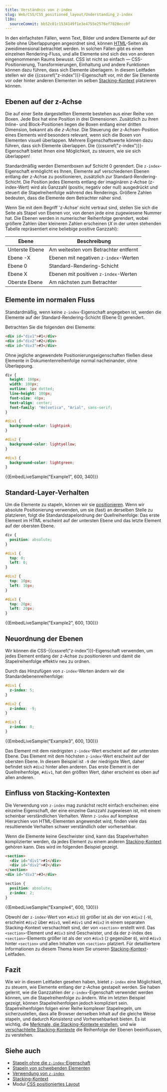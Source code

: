 ```yaml
---
title: Verständnis von z-index
slug: Web/CSS/CSS_positioned_layout/Understanding_z-index
l10n:
  sourceCommit: bb52c01c1534149f1e3e4755e2576ef7828ecc0f
---
```


In den einfachsten Fällen, wenn Text, Bilder und andere Elemente auf der Seite ohne Überlappungen angeordnet sind, können [HTML](/de/docs/Web/HTML)-Seiten als zweidimensional betrachtet werden. In solchen Fällen gibt es einen einzelnen Rendering-Fluss, und alle Elemente sind sich des von anderen eingenommenen Raums bewusst. CSS ist nicht so einfach — CSS-Positionierung, Transformierungen, Einhaltung und andere Funktionen können dazu führen, dass sich Elemente überlagern. In diesem Leitfaden stellen wir die {{cssxref("z-index")}}-Eigenschaft vor, mit der Sie Elemente vor oder hinter anderen Elementen im selben [Stacking-Kontext](/de/docs/Web/CSS/CSS_positioned_layout/Stacking_context) platzieren können.

## Ebenen auf der z-Achse

Die auf einer Seite dargestellten Elemente bestehen aus einer Reihe von Boxen. Jede Box hat eine Position in drei Dimensionen. Zusätzlich zu ihren Inline- und Block-Positionen liegen die Boxen entlang einer dritten Dimension, bekannt als die _z-Achse_. Die Steuerung der z-Achsen-Position eines Elements wird besonders relevant, wenn sich die Boxen von Elementen visuell überlappen. Mehrere Eigenschaftswerte können dazu führen, dass sich Elemente überlappen. Die {{cssxref("z-index")}}-Eigenschaft bietet Ihnen eine Möglichkeit, zu steuern, wie sie sich überlappen!

Standardmäßig werden Elementboxen auf Schicht 0 gerendert. Die `z-index`-Eigenschaft ermöglicht es Ihnen, Elemente auf verschiedenen Ebenen entlang der z-Achse zu positionieren, zusätzlich zur Standard-Rendering-Schicht. Die Position jedes Elements entlang der imaginären z-Achse (z-index-Wert) wird als Ganzzahl (positiv, negativ oder null) ausgedrückt und steuert die Stapelreihenfolge während des Renderings. Größere Zahlen bedeuten, dass die Elemente dem Betrachter näher sind.

Wenn Sie mit dem Begriff 'z-Achse' nicht vertraut sind, stellen Sie sich die Seite als Stapel von Ebenen vor, von denen jede eine zugewiesene Nummer hat. Die Ebenen werden in numerischer Reihenfolge gerendert, wobei größere Zahlen über kleineren Zahlen erscheinen (_X_ in der unten stehenden Tabelle repräsentiert eine beliebige positive Ganzzahl):

| Ebene          | Beschreibung                          |
| -------------- | ------------------------------------- |
| Unterste Ebene | Am weitesten vom Betrachter entfernt  |
| Ebene -X       | Ebenen mit negativen `z-index`-Werten |
| Ebene 0        | Standard-Rendering-Schicht            |
| Ebene X        | Ebenen mit positiven `z-index`-Werten |
| Oberste Ebene  | Am nächsten zum Betrachter            |

## Elemente im normalen Fluss

Standardmäßig, wenn keine `z-index`-Eigenschaft angegeben ist, werden die Elemente auf der Standard-Rendering-Schicht (Ebene 0) gerendert.

Betrachten Sie die folgenden drei Elemente:

```html live-sample___example1 live-sample___example2 live-sample___example3
<div id="div1">#1</div>
<div id="div2">#2</div>
<div id="div3">#3</div>
```

Ohne jegliche angewendete Positionierungseigenschaften fließen diese Elemente in Dokumentenreihenfolge normal nacheinander, ohne Überlappung.

```css live-sample___example1 live-sample___example2 live-sample___example3 live-sample___example4
div {
  height: 100px;
  width: 100px;
  outline: 1px dotted;
  line-height: 100px;
  font-size: 40px;
  text-align: center;
  font-family: "Helvetica", "Arial", sans-serif;
}

#div1 {
  background-color: lightpink;
}

#div2 {
  background-color: lightyellow;
}

#div3 {
  background-color: lightgreen;
}
```

{{EmbedLiveSample("Example1", 600, 340)}}

## Standard-Layer-Verhalten

Um die Elemente zu stapeln, können wir sie [positionieren](/de/docs/Web/CSS/position#types_of_positioning).
Wenn wir absolute Positionierung verwenden, um sie (fast) an derselben Stelle zu platzieren, folgt die Standardstapelordnung der Quellreihenfolge: Das erste Element im HTML erscheint auf der untersten Ebene und das letzte Element auf der obersten Ebene.

```css live-sample___example2 live-sample___example3 live-sample___example4
div {
  position: absolute;
}

#div1 {
  top: 0;
  left: 0;
}

#div2 {
  top: 10px;
  left: 10px;
}

#div3 {
  top: 20px;
  left: 20px;
}
```

{{EmbedLiveSample("Example2", 600, 130)}}

## Neuordnung der Ebenen

Wir können die CSS-{{cssxref("z-index")}}-Eigenschaft verwenden, um jedes Element entlang der z-Achse zu positionieren und damit die Stapelreihenfolge effektiv neu zu ordnen.

Durch das Hinzufügen von `z-index`-Werten ändern wir die Standardebenenreihenfolge:

```css live-sample___example3 live-sample___example4
#div1 {
  z-index: 5;
}

#div2 {
  z-index: -9;
}

#div3 {
  z-index: 0;
}
```

{{EmbedLiveSample("Example3", 600, 130)}}

Das Element mit dem niedrigsten `z-index`-Wert erscheint auf der untersten Ebene. Das Element mit dem höchsten `z-index`-Wert erscheint auf der obersten Ebene. In diesem Beispiel ist `-9` der niedrigste Wert, daher befindet sich `#div2` hinter allen anderen. Das erste Element in der Quellreihenfolge, `#div1`, hat den größten Wert, daher erscheint es oben auf allen anderen.

## Einfluss von Stacking-Kontexten

Die Verwendung von `z-index` mag zunächst recht einfach erscheinen: eine einzelne Eigenschaft, der eine einzelne Ganzzahl zugewiesen ist, mit einem scheinbar verständlichen Verhalten. Wenn `z-index` auf komplexe Hierarchien von HTML-Elementen angewendet wird, finden viele das resultierende Verhalten schwer verständlich oder vorhersehbar.

Wenn die Elemente keine Geschwister sind, kann das Stapelverhalten komplizierter werden, da jedes Element zu einem anderen [Stacking-Kontext](/de/docs/Web/CSS/CSS_positioned_layout/Stacking_context) gehören kann. Dies wird im folgenden Beispiel gezeigt.

```html live-sample___example4
<section>
  <div id="div1">#1</div>
  <div id="div2">#2</div>
</section>
<div id="div3">#3</div>
```

```css live-sample___example4
section {
  position: absolute;
  z-index: 2;
}
```

{{EmbedLiveSample("Example4", 600, 130)}}

Obwohl der `z-index`-Wert von `#div3` (`0`) größer ist als der von `#div2` (`-9`), erscheint `#div2` über `#div3`, weil `#div1` und `#div2` in einem separaten Stacking-Kontext verschachtelt sind, der von `<section>` erstellt wird. Das `<section>`-Element und `#div3` sind Geschwister, und da der z-index des `<section>`-Elements größer ist als der von `#div3` (`2` gegenüber `0`), wird `#div3` hinter `<section>` und allen Inhalten von `<section>` platziert. Für detailliertere Informationen zu diesem Thema lesen Sie unseren [Stacking-Kontext](/de/docs/Web/CSS/CSS_positioned_layout/Stacking_context)-Leitfaden.

## Fazit

Wie wir in diesem Leitfaden gesehen haben, bietet `z-index` eine Möglichkeit, zu steuern, wie Elemente entlang der z-Achse gestapelt werden. Sie haben gelernt, wie die Ganzzahlen der `z-index`-Eigenschaft verwendet werden können, um die Stapelreihenfolge zu ändern. Wie im letzten Beispiel gezeigt, können Stapelreihenfolgen jedoch kompliziert sein. Stapelreihenfolgen folgen einer Reihe komplexer Stapelregeln, um sicherzustellen, dass alle Browser denselben Inhalt auf die gleiche Weise stapeln, und dadurch Konsistenz und Vorhersehbarkeit bieten. Es ist wichtig, die [Merkmale, die Stacking-Kontexte erstellen](/de/docs/Web/CSS/CSS_positioned_layout/Stacking_context#features_creating_stacking_contexts), und wie [verschachtelte Stacking-Kontexte](/de/docs/Web/CSS/CSS_positioned_layout/Stacking_context#nested_stacking_contexts) die Reihenfolge der Ebenen beeinflussen, zu verstehen.

## Siehe auch

- [Stapeln ohne die `z-index`-Eigenschaft](/de/docs/Web/CSS/CSS_positioned_layout/Stacking_without_z-index)
- [Stapeln von schwebenden Elementen](/de/docs/Web/CSS/CSS_positioned_layout/Stacking_floating_elements)
- [Verwendung von `z-index`](/de/docs/Web/CSS/CSS_positioned_layout/Using_z-index)
- [Stacking-Kontext](/de/docs/Web/CSS/CSS_positioned_layout/Stacking_context)
- Modul [CSS positioniertes Layout](/de/docs/Web/CSS/CSS_positioned_layout)
